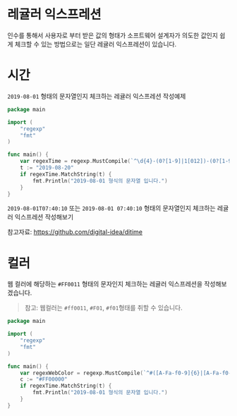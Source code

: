 # 레귤러 익스프레션

인수를 통해서 사용자로 부터 받은 값의 형태가 소프트웨어 설계자가 의도한 값인지 쉽게 체크할 수 있는 방법으로는 일단 레귤러 익스프레션이 있습니다.

# 시간
`2019-08-01` 형태의 문자열인지 체크하는 레귤러 익스프레션 작성예제

```go
package main

import (
    "regexp"
    "fmt"
)

func main() {
    var regexTime = regexp.MustCompile(`^\d{4}-(0?[1-9]|1[012])-(0?[1-9]|[12][0-9]|3[01])$`)
    t := "2019-08-20"
    if regexTime.MatchString(t) {
        fmt.Println("2019-08-01 형식의 문자열 입니다.")
    }
}
```

`2019-08-01T07:40:10` 또는 `2019-08-01 07:40:10` 형태의 문자열인지 체크하는 레귤러 익스프레션 작성해보기

참고자료: https://github.com/digital-idea/ditime

# 컬러
웹 컬러에 해당하는 `#FF0011` 형태의 문자인지 체크하는 레귤러 익스프레션을 작성해보겠습니다.

> 참고: 웹컬러는 `#ff0011`, `#F01`, `#f01`형태를 취할 수 있습니다.

```go
package main

import (
    "regexp"
    "fmt"
)

func main() {
    var regexWebColor = regexp.MustCompile(`^#([A-Fa-f0-9]{6}|[A-Fa-f0-9]{3})$`)
    c := "#FF00000"
    if regexTime.MatchString(t) {
        fmt.Println("2019-08-01 형식의 문자열 입니다.")
    }
}
```